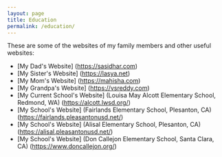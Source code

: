 ```yaml
---
layout: page
title: Education
permalink: /education/
---
```


These are some of the websites of my family members and other useful websites:

* [My Dad's Website] (https://sasidhar.com)
* [My Sister's Website] (https://lasya.net)
* [My Mom's Website] (https://mahisha.com)
* [My Grandpa's Website] (https://vsreddy.com)
* [My Current School's Website] (Louisa May Alcott Elementary School, Redmond, WA) (https://alcott.lwsd.org/)
* [My School's Website] (Fairlands Elementary School, Plesanton, CA) (https://fairlands.pleasantonusd.net/)
* [My School's Website] (Alisal Elementary School, Plesanton, CA) (https://alisal.pleasantonusd.net/)
* [My School's Website] (Don Callejon Elementary School, Santa Clara, CA) (https://www.doncallejon.org/)
